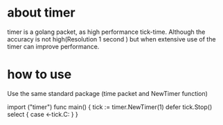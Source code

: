 # about timer
timer is a golang packet, as high performance tick-time. Although the accuracy is not high(Resolution 1 second ) but when extensive use of the timer can improve performance.

# how to use
Use the same standard package (time packet and NewTimer function)

import ("timer")
func main() {
	tick := timer.NewTimer(1)
	defer tick.Stop()
	select {
	case <-tick.C:
	}
}
